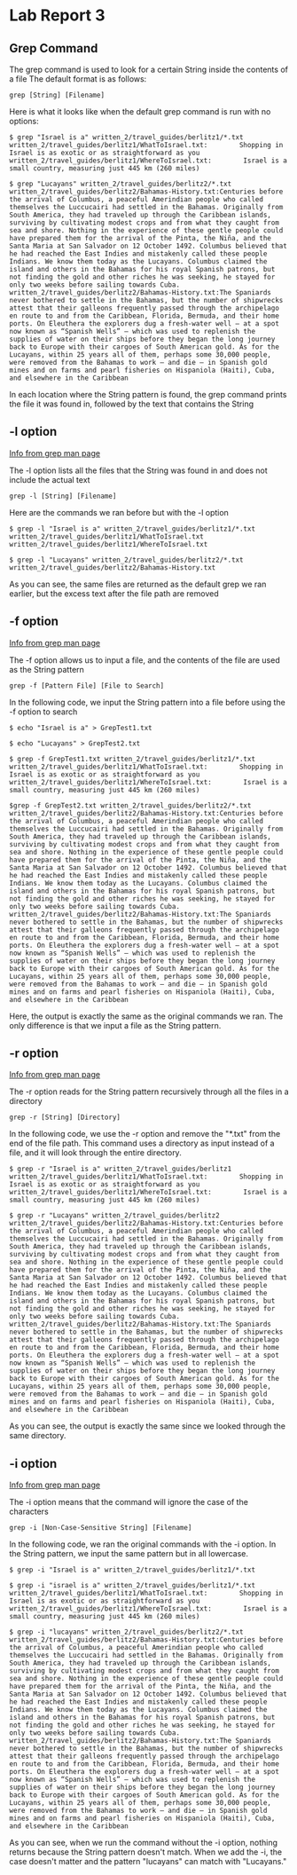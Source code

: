 # **Lab Report 3**

## Grep Command
The grep command is used to look for a certain String inside the contents of a file
The default format is as follows:
```
grep [String] [Filename]
```
Here is what it looks like when the default grep command is run with no options:
```
$ grep "Israel is a" written_2/travel_guides/berlitz1/*.txt
written_2/travel_guides/berlitz1/WhatToIsrael.txt:        Shopping in Israel is as exotic or as straightforward as you
written_2/travel_guides/berlitz1/WhereToIsrael.txt:        Israel is a small country, measuring just 445 km (260 miles)

$ grep "Lucayans" written_2/travel_guides/berlitz2/*.txt
written_2/travel_guides/berlitz2/Bahamas-History.txt:Centuries before the arrival of Columbus, a peaceful Amerindian people who called themselves the Luccucairi had settled in the Bahamas. Originally from South America, they had traveled up through the Caribbean islands, surviving by cultivating modest crops and from what they caught from sea and shore. Nothing in the experience of these gentle people could have prepared them for the arrival of the Pinta, the Niña, and the Santa Maria at San Salvador on 12 October 1492. Columbus believed that he had reached the East Indies and mistakenly called these people Indians. We know them today as the Lucayans. Columbus claimed the island and others in the Bahamas for his royal Spanish patrons, but not finding the gold and other riches he was seeking, he stayed for only two weeks before sailing towards Cuba.
written_2/travel_guides/berlitz2/Bahamas-History.txt:The Spaniards never bothered to settle in the Bahamas, but the number of shipwrecks attest that their galleons frequently passed through the archipelago en route to and from the Caribbean, Florida, Bermuda, and their home ports. On Eleuthera the explorers dug a fresh-water well — at a spot now known as “Spanish Wells” — which was used to replenish the supplies of water on their ships before they began the long journey back to Europe with their cargoes of South American gold. As for the Lucayans, within 25 years all of them, perhaps some 30,000 people, were removed from the Bahamas to work — and die — in Spanish gold mines and on farms and pearl fisheries on Hispaniola (Haiti), Cuba, and elsewhere in the Caribbean
```
In each location where the String pattern is found, the grep command prints the file it was found in, followed by the text that contains the String

## -l option
[Info from grep man page](https://linuxcommand.org/lc3_man_pages/grep1.html)

The -l option lists all the files that the String was found in and does not include the actual text
```
grep -l [String] [Filename]
```
Here are the commands we ran before but with the -l option
```
$ grep -l "Israel is a" written_2/travel_guides/berlitz1/*.txt
written_2/travel_guides/berlitz1/WhatToIsrael.txt
written_2/travel_guides/berlitz1/WhereToIsrael.txt

$ grep -l "Lucayans" written_2/travel_guides/berlitz2/*.txt
written_2/travel_guides/berlitz2/Bahamas-History.txt
```
As you can see, the same files are returned as the default grep we ran earlier, but the excess text after the file path are removed

## -f option
[Info from grep man page](https://linuxcommand.org/lc3_man_pages/grep1.html)

The -f option allows us to input a file, and the contents of the file are used as the String pattern
```
grep -f [Pattern File] [File to Search]
```
In the following code, we input the String pattern into a file before using the -f option to search
```
$ echo "Israel is a" > GrepTest1.txt

$ echo "Lucayans" > GrepTest2.txt

$ grep -f GrepTest1.txt written_2/travel_guides/berlitz1/*.txt
written_2/travel_guides/berlitz1/WhatToIsrael.txt:        Shopping in Israel is as exotic or as straightforward as you
written_2/travel_guides/berlitz1/WhereToIsrael.txt:        Israel is a small country, measuring just 445 km (260 miles)

$grep -f GrepTest2.txt written_2/travel_guides/berlitz2/*.txt
written_2/travel_guides/berlitz2/Bahamas-History.txt:Centuries before the arrival of Columbus, a peaceful Amerindian people who called themselves the Luccucairi had settled in the Bahamas. Originally from South America, they had traveled up through the Caribbean islands, surviving by cultivating modest crops and from what they caught from sea and shore. Nothing in the experience of these gentle people could have prepared them for the arrival of the Pinta, the Niña, and the Santa Maria at San Salvador on 12 October 1492. Columbus believed that he had reached the East Indies and mistakenly called these people Indians. We know them today as the Lucayans. Columbus claimed the island and others in the Bahamas for his royal Spanish patrons, but not finding the gold and other riches he was seeking, he stayed for only two weeks before sailing towards Cuba.
written_2/travel_guides/berlitz2/Bahamas-History.txt:The Spaniards never bothered to settle in the Bahamas, but the number of shipwrecks attest that their galleons frequently passed through the archipelago en route to and from the Caribbean, Florida, Bermuda, and their home ports. On Eleuthera the explorers dug a fresh-water well — at a spot now known as “Spanish Wells” — which was used to replenish the supplies of water on their ships before they began the long journey back to Europe with their cargoes of South American gold. As for the Lucayans, within 25 years all of them, perhaps some 30,000 people, were removed from the Bahamas to work — and die — in Spanish gold mines and on farms and pearl fisheries on Hispaniola (Haiti), Cuba, and elsewhere in the Caribbean
```
Here, the output is exactly the same as the original commands we ran. The only difference is that we input a file as the String pattern.

## -r option
[Info from grep man page](https://linuxcommand.org/lc3_man_pages/grep1.html)

The -r option reads for the String pattern recursively through all the files in a directory
```
grep -r [String] [Directory]
```
In the following code, we use the -r option and remove the "\*.txt" from the end of the file path. This command uses a directory as input instead of a file, and it will look through the entire directory.
```
$ grep -r "Israel is a" written_2/travel_guides/berlitz1
written_2/travel_guides/berlitz1/WhatToIsrael.txt:        Shopping in Israel is as exotic or as straightforward as you
written_2/travel_guides/berlitz1/WhereToIsrael.txt:        Israel is a small country, measuring just 445 km (260 miles)

$ grep -r "Lucayans" written_2/travel_guides/berlitz2
written_2/travel_guides/berlitz2/Bahamas-History.txt:Centuries before the arrival of Columbus, a peaceful Amerindian people who called themselves the Luccucairi had settled in the Bahamas. Originally from South America, they had traveled up through the Caribbean islands, surviving by cultivating modest crops and from what they caught from sea and shore. Nothing in the experience of these gentle people could have prepared them for the arrival of the Pinta, the Niña, and the Santa Maria at San Salvador on 12 October 1492. Columbus believed that he had reached the East Indies and mistakenly called these people Indians. We know them today as the Lucayans. Columbus claimed the island and others in the Bahamas for his royal Spanish patrons, but not finding the gold and other riches he was seeking, he stayed for only two weeks before sailing towards Cuba.
written_2/travel_guides/berlitz2/Bahamas-History.txt:The Spaniards never bothered to settle in the Bahamas, but the number of shipwrecks attest that their galleons frequently passed through the archipelago en route to and from the Caribbean, Florida, Bermuda, and their home ports. On Eleuthera the explorers dug a fresh-water well — at a spot now known as “Spanish Wells” — which was used to replenish the supplies of water on their ships before they began the long journey back to Europe with their cargoes of South American gold. As for the Lucayans, within 25 years all of them, perhaps some 30,000 people, were removed from the Bahamas to work — and die — in Spanish gold mines and on farms and pearl fisheries on Hispaniola (Haiti), Cuba, and elsewhere in the Caribbean
```
As you can see, the output is exactly the same since we looked through the same directory.

## -i option
[Info from grep man page](https://linuxcommand.org/lc3_man_pages/grep1.html)

The -i option means that the command will ignore the case of the characters
```
grep -i [Non-Case-Sensitive String] [Filename]
```
In the following code, we ran the original commands with the -i option. In the String pattern, we input the same pattern but in all lowercase.
```
$ grep -i "Israel is a" written_2/travel_guides/berlitz1/*.txt

$ grep -i "israel is a" written_2/travel_guides/berlitz1/*.txt
written_2/travel_guides/berlitz1/WhatToIsrael.txt:        Shopping in Israel is as exotic or as straightforward as you
written_2/travel_guides/berlitz1/WhereToIsrael.txt:        Israel is a small country, measuring just 445 km (260 miles)

$ grep -i "lucayans" written_2/travel_guides/berlitz2/*.txt
written_2/travel_guides/berlitz2/Bahamas-History.txt:Centuries before the arrival of Columbus, a peaceful Amerindian people who called themselves the Luccucairi had settled in the Bahamas. Originally from South America, they had traveled up through the Caribbean islands, surviving by cultivating modest crops and from what they caught from sea and shore. Nothing in the experience of these gentle people could have prepared them for the arrival of the Pinta, the Niña, and the Santa Maria at San Salvador on 12 October 1492. Columbus believed that he had reached the East Indies and mistakenly called these people Indians. We know them today as the Lucayans. Columbus claimed the island and others in the Bahamas for his royal Spanish patrons, but not finding the gold and other riches he was seeking, he stayed for only two weeks before sailing towards Cuba.
written_2/travel_guides/berlitz2/Bahamas-History.txt:The Spaniards never bothered to settle in the Bahamas, but the number of shipwrecks attest that their galleons frequently passed through the archipelago en route to and from the Caribbean, Florida, Bermuda, and their home ports. On Eleuthera the explorers dug a fresh-water well — at a spot now known as “Spanish Wells” — which was used to replenish the supplies of water on their ships before they began the long journey back to Europe with their cargoes of South American gold. As for the Lucayans, within 25 years all of them, perhaps some 30,000 people, were removed from the Bahamas to work — and die — in Spanish gold mines and on farms and pearl fisheries on Hispaniola (Haiti), Cuba, and elsewhere in the Caribbean
```
As you can see, when we run the command without the -i option, nothing returns because the String pattern doesn't match. When we add the -i, the case doesn't matter and the pattern "lucayans" can match with "Lucayans."



